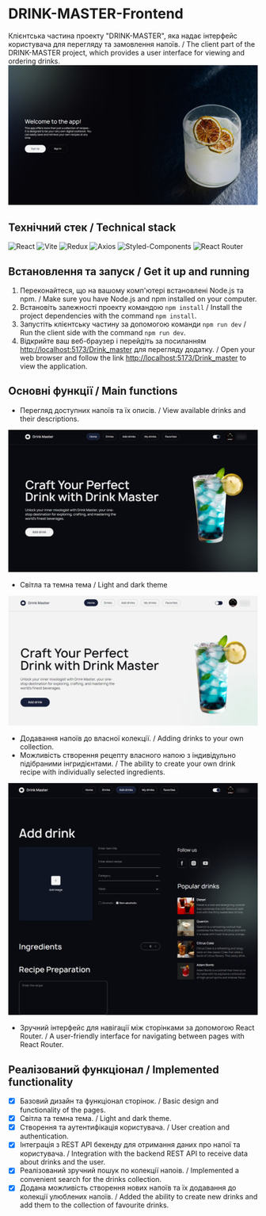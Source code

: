 # DRINK-MASTER-Frontend

Клієнтська частина проекту "DRINK-MASTER", яка надає інтерфейс користувача для
перегляду та замовлення напоїв. / The client part of the DRINK-MASTER project,
which provides a user interface for viewing and ordering drinks.
![DRINK-MASTER](https://github.com/DimaSavchuk/Drink_master/blob/main/src/img/readme_img/readme.jpg)

## Технічний стек / Technical stack

![React](https://img.shields.io/badge/React-%23007ACC.svg?style=for-the-badge&logo=react&logoColor=white)
![Vite](https://img.shields.io/badge/vite-%23646CFF.svg?style=for-the-badge&logo=vite&logoColor=white)
![Redux](https://img.shields.io/badge/Redux-%23764ABC.svg?style=for-the-badge&logo=redux&logoColor=white)
![Axios](https://img.shields.io/badge/Axios-%23000000.svg?style=for-the-badge&logo=axios&logoColor=white)
![Styled-Components](https://img.shields.io/badge/Styled_Components-%23DB7093.svg?style=for-the-badge&logo=styled-components&logoColor=white)
![React Router](https://img.shields.io/badge/React_Router-%23000000.svg?style=for-the-badge&logo=react-router&logoColor=white)

## Встановлення та запуск / Get it up and running

1. Переконайтеся, що на вашому комп'ютері встановлені Node.js та npm. / Make
   sure you have Node.js and npm installed on your computer.
2. Встановіть залежності проекту командою `npm install` / Install the project
   dependencies with the command `npm install`.
3. Запустіть клієнтську частину за допомогою команди `npm run dev` / Run the
   client side with the command `npm run dev`.
4. Відкрийте ваш веб-браузер і перейдіть за посиланням
   [http://localhost:5173/Drink_master](http://localhost:5173/Drink_master) для
   перегляду додатку. / Open your web browser and follow the link
   [http://localhost:5173/Drink_master](http://localhost:5173/Drink_master) to
   view the application.

## Основні функції / Main functions

- Перегляд доступних напоїв та їх описів. / View available drinks and their
  descriptions.

![Main-Page](https://github.com/DimaSavchuk/Drink_master/blob/main/src/img/readme_img/readme_1.jpg)

- Світла та темна тема / Light and dark theme

![Світла тема / light theme](https://github.com/DimaSavchuk/Drink_master/blob/main/src/img/readme_img/readme_3.jpg)

- Додавання напоїв до власної колекції. / Adding drinks to your own collection.
- Можливість створення рецепту власного напою з індивідульно підібраними
  інгридієнтами. / The ability to create your own drink recipe with individually
  selected ingredients.

![Додавання напою / Adding drinks](https://github.com/DimaSavchuk/Drink_master/blob/main/src/img/readme_img/readme_2.jpg)

- Зручний інтерфейс для навігації між сторінками за допомогою React Router. / A
  user-friendly interface for navigating between pages with React Router.

## Реалізований функціонал / Implemented functionality

- [x] Базовий дизайн та функціонал сторінок. / Basic design and functionality of
      the pages.
- [x] Світла та темна тема. / Light and dark theme.
- [x] Створення та аутентифікація користувача. / User creation and
      authentication.
- [x] Інтеграція з REST API бекенду для отримання даних про напої та
      користувача. / Integration with the backend REST API to receive data about
      drinks and the user.
- [x] Реалізований зручний пошук по колекції напоів. / Implemented a convenient
      search for the drinks collection.
- [x] Додана можливість створення нових напоїв та їх додавання до колекції
      улюблених напоїв. / Added the ability to create new drinks and add them to
      the collection of favourite drinks.
